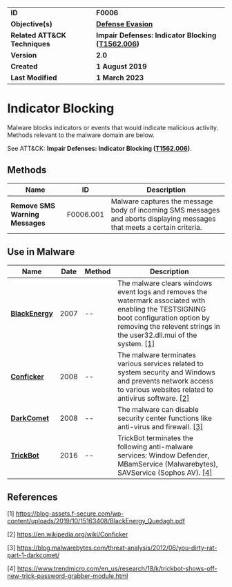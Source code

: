<table>
<tr>
<td><b>ID</b></td>
<td><b>F0006</b></td>
</tr>
<tr>
<td><b>Objective(s)</b></td>
<td><b><a href="../defense-evasion">Defense Evasion</a></b></td>
</tr>
<tr>
<td><b>Related ATT&CK Techniques</b></td>
<td><b>Impair Defenses: Indicator Blocking (<a href="https://attack.mitre.org/techniques/T1562/006/">T1562.006</a>)</b></td>
</tr>
<tr>
<td><b>Version</b></td>
<td><b>2.0</b></td>
</tr>
<tr>
<td><b>Created</b></td>
<td><b>1 August 2019</b></td>
</tr>
<tr>
<td><b>Last Modified</b></td>
<td><b>1 March 2023</b></td>
</tr>
</table>


# Indicator Blocking

Malware blocks indicators or events that would indicate malicious activity. Methods relevant to the malware domain are below. 

See ATT&CK: **Impair Defenses: Indicator Blocking ([T1562.006](https://attack.mitre.org/techniques/T1562/006/))**.

## Methods

|Name|ID|Description|
|---|---|---|
|**Remove SMS Warning Messages**|F0006.001|Malware captures the message body of incoming SMS messages and aborts displaying messages that meets a certain criteria.|

## Use in Malware

|Name|Date|Method|Description|
|---|---|---|---|
|[**BlackEnergy**](../xample-malware/blackenergy.md)|2007|--|The malware clears windows event logs and removes the watermark associated with enabling the TESTSIGNING boot configuration option by removing the relevent strings in the user32.dll.mui of the system. [[1]](#1)|
|[**Conficker**](../xample-malware/conficker.md)|2008|--|The malware terminates various services related to system security and Windows and prevents network access to various websites related to antivirus software. [[2]](#2)|
|[**DarkComet**](../xample-malware/dark-comet.md)|2008|--|The malware can disable security center functions like anti-virus and firewall. [[3]](#3)|
|[**TrickBot**](../xample-malware/trickbot.md)|2016|--|TrickBot terminates the following anti-malware services: Window Defender, MBamService (Malwarebytes), SAVService (Sophos AV). [[4]](#4)|

## References

<a name="1">[1]</a> https://blog-assets.f-secure.com/wp-content/uploads/2019/10/15163408/BlackEnergy_Quedagh.pdf

<a name="2">[2]</a> https://en.wikipedia.org/wiki/Conficker

<a name="3">[3]</a> https://blog.malwarebytes.com/threat-analysis/2012/06/you-dirty-rat-part-1-darkcomet/

<a name="4">[4]</a> https://www.trendmicro.com/en_us/research/18/k/trickbot-shows-off-new-trick-password-grabber-module.html

